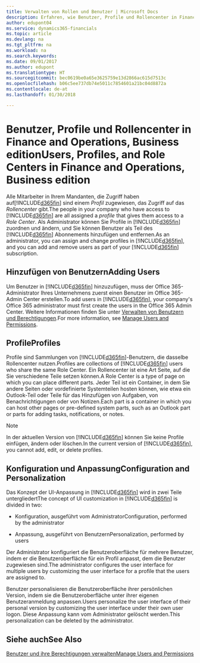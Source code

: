 ```yaml
---
title: Verwalten von Rollen und Benutzer | Microsoft Docs
description: Erfahren, wie Benutzer, Profile und Rollencenter in Finance and Operations, Business edition verwaltet werden.
author: edupont04
ms.service: dynamics365-financials
ms.topic: article
ms.devlang: na
ms.tgt_pltfrm: na
ms.workload: na
ms.search.keywords: 
ms.date: 09/01/2017
ms.author: edupont
ms.translationtype: HT
ms.sourcegitcommit: bec0619be0a65e3625759e13d2866ac615d7513c
ms.openlocfilehash: b06c5ee737db74e5011c7854601a21bc04d8872a
ms.contentlocale: de-at
ms.lasthandoff: 01/30/2018

---
```

# <a name="users-profiles-and-role-centers-in-finance-and-operations-business-edition"></a><span data-ttu-id="f399a-103">Benutzer, Profile und Rollencenter in Finance and Operations, Business edition</span><span class="sxs-lookup"><span data-stu-id="f399a-103">Users, Profiles, and Role Centers in Finance and Operations, Business edition</span></span>
<span data-ttu-id="f399a-104">Alle Mitarbeiter in Ihrem Mandanten, die Zugriff haben auf[!INCLUDE[d365fin](includes/d365fin_md.md)] sind einem *Profil* zugewiesen, das Zugriff  auf das *Rollencenter* gibt.</span><span class="sxs-lookup"><span data-stu-id="f399a-104">The people in your company who have access to [!INCLUDE[d365fin](includes/d365fin_md.md)] are all assigned a *profile* that gives them access to a *Role Center*.</span></span> <span data-ttu-id="f399a-105">Als Administrator können Sie Profile in [!INCLUDE[d365fin](includes/d365fin_md.md)] zuordnen und ändern, und Sie können Benutzer als Teil des [!INCLUDE[d365fin](includes/d365fin_md.md)] Abonnements hinzufügen und  entfernen.</span><span class="sxs-lookup"><span data-stu-id="f399a-105">As an administrator, you can assign and change profiles in [!INCLUDE[d365fin](includes/d365fin_md.md)], and you can add and remove users as part of your [!INCLUDE[d365fin](includes/d365fin_md.md)] subscription.</span></span>  

## <a name="adding-users"></a><span data-ttu-id="f399a-106">Hinzufügen von Benutzern</span><span class="sxs-lookup"><span data-stu-id="f399a-106">Adding Users</span></span>
<span data-ttu-id="f399a-107">Um Benutzer in [!INCLUDE[d365fin](includes/d365fin_md.md)] hinzuzufügen, muss der Office 365-Administrator Ihres Unternehmens zuerst einen Benutzer im Office 365-Admin Center erstellen.</span><span class="sxs-lookup"><span data-stu-id="f399a-107">To add users in [!INCLUDE[d365fin](includes/d365fin_md.md)], your company's Office 365 administrator must first create the users in the Office 365 Admin Center.</span></span> <span data-ttu-id="f399a-108">Weitere Informationen finden Sie unter [Verwalten von Benutzern und Berechtigungen](ui-how-users-permissions.md).</span><span class="sxs-lookup"><span data-stu-id="f399a-108">For more information, see [Manage Users and Permissions](ui-how-users-permissions.md).</span></span>  

## <a name="profiles"></a><span data-ttu-id="f399a-109">Profile</span><span class="sxs-lookup"><span data-stu-id="f399a-109">Profiles</span></span>
<span data-ttu-id="f399a-110">Profile sind Sammlungen von [!INCLUDE[d365fin](includes/d365fin_md.md)]-Benutzern, die dasselbe Rollencenter nutzen.</span><span class="sxs-lookup"><span data-stu-id="f399a-110">Profiles are collections of [!INCLUDE[d365fin](includes/d365fin_md.md)] users who share the same Role Center.</span></span> <span data-ttu-id="f399a-111">Ein Rollencenter ist eine Art Seite, auf die Sie verschiedene Teile setzen können.</span><span class="sxs-lookup"><span data-stu-id="f399a-111">A Role Center is a type of page on which you can place different parts.</span></span> <span data-ttu-id="f399a-112">Jeder Teil ist ein Container, in dem Sie andere Seiten oder vordefinierte Systemteilen hosten können, wie etwa ein Outlook-Teil oder Teile für das Hinzufügen von Aufgaben, von Benachrichtigungen oder von Notizen.</span><span class="sxs-lookup"><span data-stu-id="f399a-112">Each part is a container in which you can host other pages or pre-defined system parts, such as an Outlook part or parts for adding tasks, notifications, or notes.</span></span>  

> [!NOTE]  
>  <span data-ttu-id="f399a-113">In der aktuellen Version von [!INCLUDE[d365fin](includes/d365fin_md.md)] können Sie keine Profile einfügen, ändern oder löschen.</span><span class="sxs-lookup"><span data-stu-id="f399a-113">In the current version of [!INCLUDE[d365fin](includes/d365fin_md.md)], you cannot add, edit, or delete profiles.</span></span>  

## <a name="configuration-and-personalization"></a><span data-ttu-id="f399a-114">Konfiguration und Anpassung</span><span class="sxs-lookup"><span data-stu-id="f399a-114">Configuration and Personalization</span></span>
<span data-ttu-id="f399a-115">Das Konzept der UI-Anpassung in [!INCLUDE[d365fin](includes/d365fin_md.md)] wird in zwei Teile untergliedert</span><span class="sxs-lookup"><span data-stu-id="f399a-115">The concept of UI customization in [!INCLUDE[d365fin](includes/d365fin_md.md)] is divided in two:</span></span>  

-   <span data-ttu-id="f399a-116">Konfiguration, ausgeführt vom Administrator</span><span class="sxs-lookup"><span data-stu-id="f399a-116">Configuration, performed by the administrator</span></span>  

-   <span data-ttu-id="f399a-117">Anpassung, ausgeführt von Benutzern</span><span class="sxs-lookup"><span data-stu-id="f399a-117">Personalization, performed by users</span></span>  

<span data-ttu-id="f399a-118">Der Administrator konfiguriert die Benutzeroberfläche für mehrere Benutzer, indem er die Benutzeroberfläche für ein Profil anpasst, dem die Benutzer zugewiesen sind.</span><span class="sxs-lookup"><span data-stu-id="f399a-118">The administrator configures the user interface for multiple users by customizing the user interface for a profile that the users are assigned to.</span></span>  

<span data-ttu-id="f399a-119">Benutzer personalisieren die Benutzeroberfläche ihrer persönlichen Version, indem sie die Benutzeroberfläche unter ihrer eigenen Benutzeranmeldung anpassen.</span><span class="sxs-lookup"><span data-stu-id="f399a-119">Users personalize the user interface of their personal version by customizing the user interface under their own user logon.</span></span> <span data-ttu-id="f399a-120">Diese Anpassung kann vom Administrator gelöscht werden.</span><span class="sxs-lookup"><span data-stu-id="f399a-120">This personalization can be deleted by the administrator.</span></span>  

## <a name="see-also"></a><span data-ttu-id="f399a-121">Siehe auch</span><span class="sxs-lookup"><span data-stu-id="f399a-121">See Also</span></span>  
[<span data-ttu-id="f399a-122">Benutzer und ihre Berechtigungen verwalten</span><span class="sxs-lookup"><span data-stu-id="f399a-122">Manage Users and Permissions</span></span>](ui-how-users-permissions.md)  
<!-- [Customize the User Interface](../customize-the-user-interface.md)   
 [Security Overview](../Security%20Overview.md)-->

